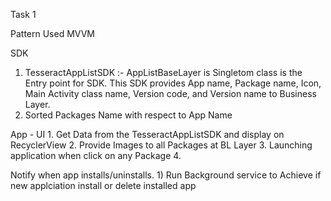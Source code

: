 Task 1

Pattern Used MVVM

 SDK  
   1. TesseractAppListSDK :- 
           AppListBaseLayer is Singletom class is the Entry point for SDK. This SDK provides App name, Package name, Icon, Main Activity class
name, Version code, and Version name to Business Layer.
  2. Sorted Packages Name with respect to App Name
  
 
 
 App - UI 
     1. Get Data from the TesseractAppListSDK and display on RecyclerView
     2. Provide Images to all Packages at BL Layer
     3. Launching application when click on any Package
     4. 
  
  
Notify when app installs/uninstalls. 
    1) Run Background service to Achieve if new applciation install or delete installed app




